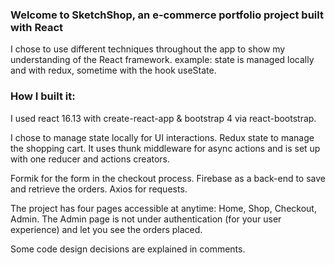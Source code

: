 ### Welcome to SketchShop, an e-commerce portfolio project built with React

I chose to use different techniques throughout the app to show my understanding of the React framework.
	example: state is managed locally and with redux, sometime with the hook useState.

### How I built it:

I used react 16.13 with create-react-app & bootstrap 4 via react-bootstrap.

I chose to manage state locally for UI interactions.
Redux state to manage the shopping cart. It uses  thunk middleware for async actions and is set up with one reducer and actions creators.

Formik for the form in the checkout process.
Firebase as a back-end  to save and retrieve the orders.
Axios for requests.

The project has four pages accessible at anytime: Home, Shop, Checkout, Admin.
The Admin page is not under authentication (for your user experience) and let you see the orders placed.

Some code design decisions are explained in comments.